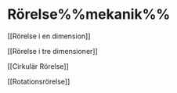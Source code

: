 # Rörelse%%mekanik%%
[[Rörelse i en dimension]]

[[Rörelse i tre dimensioner]] 

[[Cirkulär Rörelse]]

[[Rotationsrörelse]]